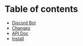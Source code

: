 # Table of contents

* [Discord Bot](README.md)
* [Changes](changelog.md)
* [API Doc](api.md)
* [Install](install.md)


